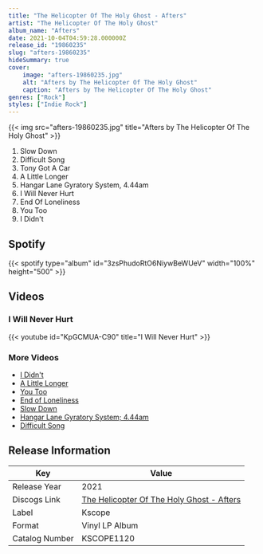 ```yaml
---
title: "The Helicopter Of The Holy Ghost - Afters"
artist: "The Helicopter Of The Holy Ghost"
album_name: "Afters"
date: 2021-10-04T04:59:28.000000Z
release_id: "19860235"
slug: "afters-19860235"
hideSummary: true
cover:
    image: "afters-19860235.jpg"
    alt: "Afters by The Helicopter Of The Holy Ghost"
    caption: "Afters by The Helicopter Of The Holy Ghost"
genres: ["Rock"]
styles: ["Indie Rock"]
---
```


{{< img src="afters-19860235.jpg" title="Afters by The Helicopter Of The Holy Ghost" >}}

<!-- section break -->

1. Slow Down
2. Difficult Song
3. Tony Got A Car
4. A Little Longer
5. Hangar Lane Gyratory System, 4.44am
6. I Will Never Hurt
7. End Of Loneliness
8. You Too
9. I Didn't

<!-- section break -->


## Spotify
{{< spotify type="album" id="3zsPhudoRtO6NiywBeWUeV" width="100%" height="500" >}}



## Videos
### I Will Never Hurt
{{< youtube id="KpGCMUA-C90" title="I Will Never Hurt" >}}<br>

### More Videos

- [I Didn't](https://www.youtube.com/watch?v=e5HTe6s51_c)
- [A Little Longer](https://www.youtube.com/watch?v=pdKa1G5heP8)
- [You Too](https://www.youtube.com/watch?v=YcrKtkVUnfs)
- [End of Loneliness](https://www.youtube.com/watch?v=mvLhLVLg4UQ)
- [Slow Down](https://www.youtube.com/watch?v=HJH6CbY_KGc)
- [Hangar Lane Gyratory System; 4.44am](https://www.youtube.com/watch?v=ZXAB8w8Y3t0)
- [Difficult Song](https://www.youtube.com/watch?v=SUl84NqIqJM)


## Release Information
|  Key           | Value                                                |
| ---------------| ---------------------------------------------------- |
| Release Year   | 2021                                   |
| Discogs Link   | [The Helicopter Of The Holy Ghost - Afters](https://www.discogs.com/release/19860235-The-Helicopter-Of-The-Holy-Ghost-Afters) |
| Label          | Kscope |
| Format         | Vinyl LP Album |
| Catalog Number | KSCOPE1120 |
